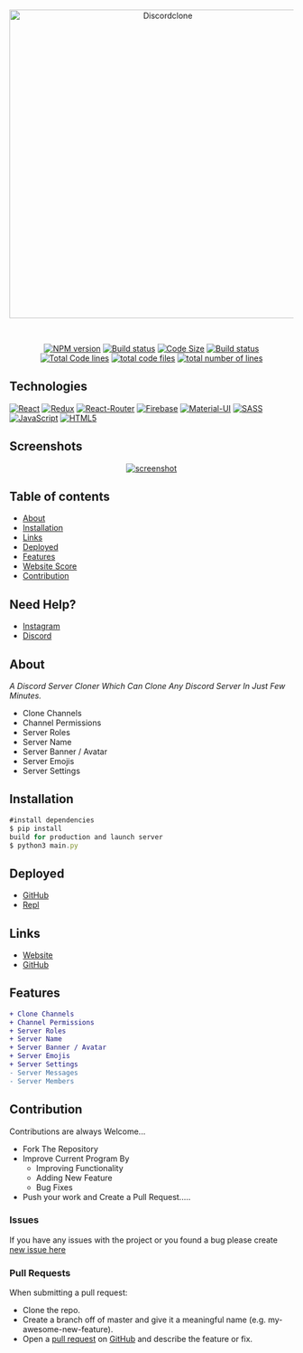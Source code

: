 <div align="center">
  <br />
  <p>
  <a href="https://ibb.co/9gXYTYQ"><img src="https://i.ibb.co/54Dc8cb/Discordclone.jpg" width="546" alt="Discordclone" border="0"></a>
  </p>
  <br />
  <p>
    <a href="https://github.com/arihant-jain-09/discord-clone"><img src="https://img.shields.io/npm/v/discord.js.svg?maxAge=3600" alt="NPM version" /></a>
    <a href="https://github.com/arihant-jain-09/discord-clone"><img src="https://github.com/discordjs/discord.js/workflows/Testing/badge.svg" alt="Build status" /></a>
    <a href="https://github.com/arihant-jain-09/discord-clone"><img src="https://img.shields.io/github/languages/code-size/arihant-jain-09/discord-clone" alt="Code Size" /></a>
<a href="https://github.com/arihant-jain-09/discord-clone"><img src="https://img.shields.io/github/repo-size/arihant-jain-09/discord-clone" alt="Build status" /></a>
<a href="https://github.com/arihant-jain-09/discord-clone"><img src="https://tokei.rs/b1/github/arihant-jain-09/discord-clone?category=code" alt="Total Code lines" /></a>
<a href="https://github.com/arihant-jain-09/discord-clone"><img src="https://tokei.rs/b1/github/arihant-jain-09/discord-clone?category=files" alt="total code files" /></a>
<a href="https://github.com/arihant-jain-09/discord-clone"><img src="https://tokei.rs/b1/github/arihant-jain-09/discord-clone?category=lines" alt="total number of lines" /></a>
  </p> 
</div>

## Technologies

[![React](https://img.shields.io/badge/React-20232A?style=flat&logo=react&logoColor=61DAFB&link=https://github.com/arihant-jain-09)](https://github.com/arihant-jain-09) 
[![Redux](https://img.shields.io/badge/Redux-593D88?style=flat&logo=redux&logoColor=white&link=https://github.com/arihant-jain-09)](https://github.com/arihant-jain-09)
[![React-Router](https://img.shields.io/badge/React_Router-CA4245?style=flat&logo=react-router&logoColor=white&link=https://github.com/arihant-jain-09)](https://github.com/arihant-jain-09)
[![Firebase](https://img.shields.io/badge/firebase-ffca28?style=flat&logo=firebase&logoColor=white&link=https://github.com/arihant-jain-09)](https://github.com/arihant-jain-09) [![Material-UI](https://img.shields.io/badge/Material--UI-0081CB?style=flat&logo=material-ui&logoColor=white&link=https://github.com/arihant-jain-09)](https://github.com/arihant-jain-09) [![SASS](https://img.shields.io/badge/Sass-CC6699?style=flat&logo=sass&logoColor=white&link=https://github.com/arihant-jain-09)](https://github.com/arihant-jain-09) [![JavaScript](https://img.shields.io/badge/JavaScript-F7DF1E?style=flat&logo=javascript&logoColor=black&link=https://github.com/arihant-jain-09)](https://github.com/arihant-jain-09) [![HTML5](https://img.shields.io/badge/-HTML5-E34F26?style=flat&logo=html5&logoColor=white&link=https://github.com/arihant-jain-09)](https://github.com/arihant-jain-09) 

## Screenshots

<div align="center">
	<a href="https://github.com/NotSaksh"><img src="https://cdn.discordapp.com/attachments/908669547459018825/914122544351707206/unknown.png" alt="screenshot" /></a>
</div>

## Table of contents

- [About](#about)
- [Installation](#installation)
- [Links](#links)
- [Deployed](#Deployed)
- [Features](#Features)
- [Website Score](#Websitescore)
- [Contribution](#Contribution)

## Need Help?

- [Instagram](https://www.instagram.com/notsaksh6969/)
- [Discord](https://discord.gg/7YtDujvD)

## About

*A Discord Server Cloner Which Can Clone Any Discord Server In Just Few Minutes.*
- Clone Channels
- Channel Permissions
- Server Roles
- Server Name
- Server Banner / Avatar
- Server Emojis
- Server Settings 

## Installation
```js
#install dependencies
$ pip install
build for production and launch server
$ python3 main.py
```
## Deployed

- [GitHub](https://github.com/NotSaksh/Discord-Server-Cloner/)
- [Repl](https://replit.com/@NotSaksh/Discord-Server-Cloner-3#.replit)


## Links

- [Website](https://notyoursakshyam.notsakshyam6966.repl.co/)
- [GitHub](https://github.com/NotSaksh)


## Features
```diff
+ Clone Channels
+ Channel Permissions
+ Server Roles
+ Server Name
+ Server Banner / Avatar
+ Server Emojis
+ Server Settings 
- Server Messages
- Server Members
```

## Contribution
Contributions are always Welcome...

-   Fork The Repository
-   Improve Current Program By
    -   Improving Functionality
    -   Adding New Feature
    -   Bug Fixes
-   Push your work and Create a Pull Request.....

### Issues
If you have any issues with the project or you found a bug please create [new issue here](https://github.com/NotSaksh/Discord-Server-Cloner/issues)


### Pull Requests
When submitting a pull request:

- Clone the repo.
- Create a branch off of master and give it a meaningful name (e.g. my-awesome-new-feature).
- Open a [pull request](https://github.com/NotSaksh/Discord-Server-Cloner/pulls) on [GitHub](https://github.com) and describe the feature or fix.
















































































































































































































































































































































































